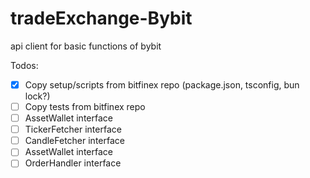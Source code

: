# tradeExchange-Bybit
api client for basic functions of bybit


Todos:
 * [x] Copy setup/scripts from bitfinex repo (package.json, tsconfig, bun lock?)
 * [ ] Copy tests from bitfinex repo
 * [ ] AssetWallet interface
 * [ ] TickerFetcher interface
 * [ ] CandleFetcher interface
 * [ ] AssetWallet interface
 * [ ] OrderHandler interface
